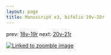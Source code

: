 ```yaml
---
layout: page
title: Manuscript e3, bifolio 19v-20r
---
```


prev: [18v-19r](../18v-19r/) next: [20v-21r](../20v-21r/)



[![Linked to zoomble image](http://www.homermultitext.org/iipsrv?IIIF=/project/homer/pyramidal/deepzoom/hmt/e3bifolio/v1/vb_19v_20r.tif/full/2000,/0/default.jpg)](http://www.homermultitext.org/ict2/?urn=urn:cite2:hmt:e3bifolio.v1:vb_19v_20r)

